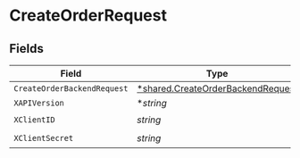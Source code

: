 # CreateOrderRequest


## Fields

| Field                                                                                        | Type                                                                                         | Required                                                                                     | Description                                                                                  |
| -------------------------------------------------------------------------------------------- | -------------------------------------------------------------------------------------------- | -------------------------------------------------------------------------------------------- | -------------------------------------------------------------------------------------------- |
| `CreateOrderBackendRequest`                                                                  | [*shared.CreateOrderBackendRequest](../../../pkg/models/shared/createorderbackendrequest.md) | :heavy_minus_sign:                                                                           | N/A                                                                                          |
| `XAPIVersion`                                                                                | **string*                                                                                    | :heavy_minus_sign:                                                                           | N/A                                                                                          |
| `XClientID`                                                                                  | *string*                                                                                     | :heavy_check_mark:                                                                           | N/A                                                                                          |
| `XClientSecret`                                                                              | *string*                                                                                     | :heavy_check_mark:                                                                           | N/A                                                                                          |